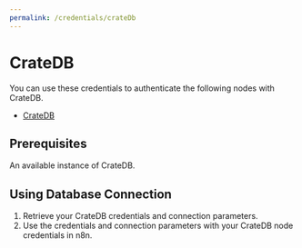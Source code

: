 ```yaml
---
permalink: /credentials/crateDb
---
```


# CrateDB

You can use these credentials to authenticate the following nodes with CrateDB.
- [CrateDB](../../nodes-library/nodes/CrateDB/README.md)

## Prerequisites

An available instance of CrateDB. 

## Using Database Connection

1. Retrieve your CrateDB credentials and connection parameters.
2. Use the credentials and connection parameters with your CrateDB node credentials in n8n.
